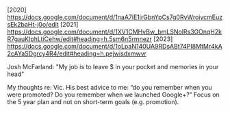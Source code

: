 [2020] https://docs.google.com/document/d/1naA7iE1irGbnYpCs7g0RyWroiycmEuzsEk2baHt-j0o/edit	
[2021] https://docs.google.com/document/d/1XV1CMHvBw_bmLSNolRs3GOnqH2kR7gauKIphLtiCehw/edit#heading=h.5sm6n5rmnezr
[2023] https://docs.google.com/document/d/1oLpaN140UA9RDsABt74PI8MtMr4kA2cAYaSDgrcy4R4/edit#heading=h.pejwisdxmwvr


Josh McFarland: "My job is to leave $ in your pocket and memories in your head"

My thoughts re: Vic. His best advice to me: “do you remember when you were promoted? Do you remember when we launched Google+?”
Focus on the 5 year plan and not on short-term goals (e.g. promotion).
